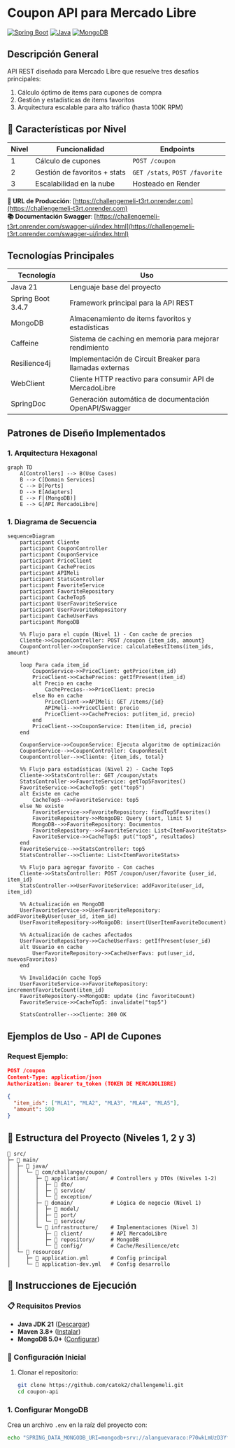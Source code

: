 # Coupon API para Mercado Libre

[![Spring Boot](https://img.shields.io/badge/Spring_Boot-3.4.7-green.svg)](https://spring.io/projects/spring-boot)
[![Java](https://img.shields.io/badge/Java-21-blue.svg)](https://openjdk.org/projects/jdk/21/)
[![MongoDB](https://img.shields.io/badge/MongoDB-5.0+-green.svg)](https://www.mongodb.com/)

## Descripción General

API REST diseñada para Mercado Libre que resuelve tres desafíos principales:
1. Cálculo óptimo de items para cupones de compra
2. Gestión y estadísticas de items favoritos
3. Arquitectura escalable para alto tráfico (hasta 100K RPM)
## 🌟 Características por Nivel
| Nivel | Funcionalidad                     | Endpoints                     |
|-------|-----------------------------------|-------------------------------|
| 1     | Cálculo de cupones                | `POST /coupon`                |
| 2     | Gestión de favoritos + stats      | `GET /stats`, `POST /favorite`|
| 3     | Escalabilidad en la nube          | Hosteado en Render            |


**🔗 URL de Producción**: [https://challengemeli-t3rt.onrender.com](https://challengemeli-t3rt.onrender.com)  
**📚 Documentación Swagger**: [https://challengemeli-t3rt.onrender.com/swagger-ui/index.html](https://challengemeli-t3rt.onrender.com/swagger-ui/index.html)

## Tecnologías Principales

| Tecnología       | Uso                                                                 |
|------------------|---------------------------------------------------------------------|
| Java 21          | Lenguaje base del proyecto                                          |
| Spring Boot 3.4.7| Framework principal para la API REST                                |
| MongoDB          | Almacenamiento de items favoritos y estadísticas                   |
| Caffeine         | Sistema de caching en memoria para mejorar rendimiento             |
| Resilience4j     | Implementación de Circuit Breaker para llamadas externas           |
| WebClient        | Cliente HTTP reactivo para consumir API de MercadoLibre            |
| SpringDoc        | Generación automática de documentación OpenAPI/Swagger             |

## Patrones de Diseño Implementados

### 1. Arquitectura Hexagonal
```mermaid
graph TD
    A[Controllers] --> B(Use Cases)
    B --> C[Domain Services]
    C --> D[Ports]
    D --> E[Adapters]
    E --> F[(MongoDB)]
    E --> G[API MercadoLibre]
```

### 1. Diagrama de  Secuencia
```mermaid
sequenceDiagram
    participant Cliente
    participant CouponController
    participant CouponService
    participant PriceClient
    participant CachePrecios
    participant APIMeli
    participant StatsController
    participant FavoriteService
    participant FavoriteRepository
    participant CacheTop5
    participant UserFavoriteService
    participant UserFavoriteRepository
    participant CacheUserFavs
    participant MongoDB

    %% Flujo para el cupón (Nivel 1) - Con cache de precios
    Cliente->>CouponController: POST /coupon {item_ids, amount}
    CouponController->>CouponService: calculateBestItems(item_ids, amount)
    
    loop Para cada item_id
        CouponService->>PriceClient: getPrice(item_id)
        PriceClient->>CachePrecios: getIfPresent(item_id)
        alt Precio en cache
            CachePrecios-->>PriceClient: precio
        else No en cache
            PriceClient->>APIMeli: GET /items/{id}
            APIMeli-->>PriceClient: precio
            PriceClient->>CachePrecios: put(item_id, precio)
        end
        PriceClient-->>CouponService: Item(item_id, precio)
    end
    
    CouponService->>CouponService: Ejecuta algoritmo de optimización
    CouponService-->>CouponController: CouponResult
    CouponController-->>Cliente: {item_ids, total}

    %% Flujo para estadísticas (Nivel 2) - Cache Top5
    Cliente->>StatsController: GET /coupon/stats
    StatsController->>FavoriteService: getTop5Favorites()
    FavoriteService->>CacheTop5: get("top5")
    alt Existe en cache
        CacheTop5-->>FavoriteService: top5
    else No existe
        FavoriteService->>FavoriteRepository: findTop5Favorites()
        FavoriteRepository->>MongoDB: Query (sort, limit 5)
        MongoDB-->>FavoriteRepository: Documentos
        FavoriteRepository-->>FavoriteService: List<ItemFavoriteStats>
        FavoriteService->>CacheTop5: put("top5", resultados)
    end
    FavoriteService-->>StatsController: top5
    StatsController-->>Cliente: List<ItemFavoriteStats>

    %% Flujo para agregar favorito - Con caches
    Cliente->>StatsController: POST /coupon/user/favorite {user_id, item_id}
    StatsController->>UserFavoriteService: addFavorite(user_id, item_id)
    
    %% Actualización en MongoDB
    UserFavoriteService->>UserFavoriteRepository: addFavoriteByUser(user_id, item_id)
    UserFavoriteRepository->>MongoDB: insert(UserItemFavoriteDocument)
    
    %% Actualización de caches afectados
    UserFavoriteRepository->>CacheUserFavs: getIfPresent(user_id)
    alt Usuario en cache
        UserFavoriteRepository->>CacheUserFavs: put(user_id, nuevosFavoritos)
    end
    
    %% Invalidación cache Top5
    UserFavoriteService->>FavoriteRepository: incrementFavoriteCount(item_id)
    FavoriteRepository->>MongoDB: update (inc favoriteCount)
    FavoriteService->>CacheTop5: invalidate("top5")
    
    StatsController-->>Cliente: 200 OK
```

## Ejemplos de Uso - API de Cupones

### Request Ejemplo:
```json
POST /coupon
Content-Type: application/json
Authorization: Bearer tu_token (TOKEN DE MERCADOLIBRE)

{
  "item_ids": ["MLA1", "MLA2", "MLA3", "MLA4", "MLA5"],
  "amount": 500
}
```
## 📌 Estructura del Proyecto (Niveles 1, 2 y 3)
```text
📁 src/
├─ 📁 main/
│  ├─ 📁 java/
│  │  └─ 📁 com/challange/coupon/
│  │     ├─ 📁 application/       # Controllers y DTOs (Niveles 1-2)
│  │     │  ├─ 📁 dto/
│  │     │  ├─ 📁 service/
│  │     │  └─ 📁 exception/
│  │     ├─ 📁 domain/            # Lógica de negocio (Nivel 1)
│  │     │  ├─ 📁 model/
│  │     │  ├─ 📁 port/
│  │     │  └─ 📁 service/
│  │     └─ 📁 infrastructure/    # Implementaciones (Nivel 3)
│  │        ├─ 📁 client/         # API MercadoLibre
│  │        ├─ 📁 repository/     # MongoDB
│  │        └─ 📁 config/         # Cache/Resilience/etc
│  └─ 📁 resources/
│     ├─ 📄 application.yml       # Config principal
│     └─ 📄 application-dev.yml   # Config desarrollo

```


## 🚀 Instrucciones de Ejecución

### 📋 Requisitos Previos
- **Java JDK 21** ([Descargar](https://jdk.java.net/21/))
- **Maven 3.8+** ([Instalar](https://maven.apache.org/install.html))
- **MongoDB 5.0+** ([Configurar](https://www.mongodb.com/docs/manual/installation/))

### 🔧 Configuración Inicial
1. Clonar el repositorio:
   ```bash
   git clone https://github.com/catok2/challengemeli.git
   cd coupon-api

### 1. Configurar MongoDB
Crea un archivo `.env` en la raíz del proyecto con:

```bash
echo "SPRING_DATA_MONGODB_URI=mongodb+srv://alanguevaraco:P70wkLmUzD3YfMnB@mercado-libre-coupon.aikkox3.mongodb.net/meli-cupon?retryWrites=true&w=majority&ssl=true" > .env